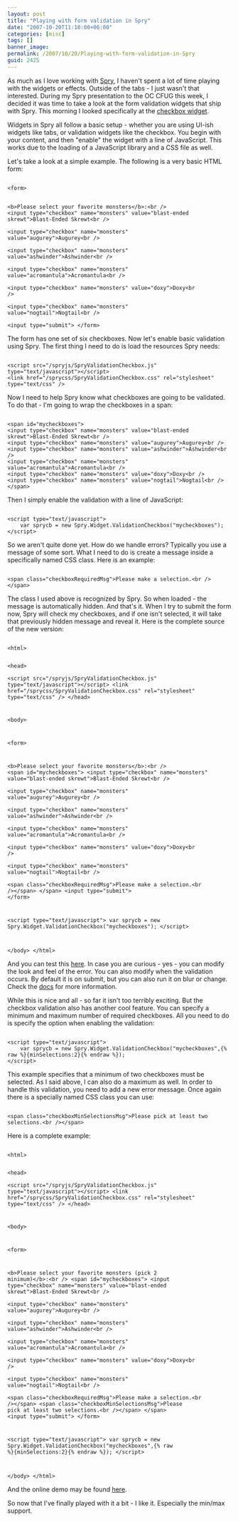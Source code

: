 ```yaml
---
layout: post
title: "Playing with form validation in Spry"
date: "2007-10-20T11:10:00+06:00"
categories: [misc]
tags: []
banner_image: 
permalink: /2007/10/20/Playing-with-form-validation-in-Spry
guid: 2425
---
```


As much as I love working with <a href="http://labs.adobe.com/technologies/spry/">Spry</a>, I haven't spent a lot of time playing with the widgets or effects. Outside of the tabs - I just wasn't that interested. During my Spry presentation to the OC CFUG this week, I decided it was time to take a look at the form validation widgets that ship with Spry. This morning I looked specifically at the <a href="http://labs.adobe.com/technologies/spry/articles/checkbox_overview/index.html">checkbox widget</a>.
<!--more-->
Widgets in Spry all follow a basic setup - whether you are using UI-ish widgets like tabs, or validation widgets like the checkbox. You begin with your content, and then "enable" the widget with a line of JavaScript. This works due to the loading of a JavaScript library and a CSS file as well. 

Let's take a look at a simple example. The following is a very basic HTML form:

<code>
&lt;form&gt;

&lt;b&gt;Please select your favorite monsters&lt;/b&gt;:&lt;br /&gt;
&lt;input type="checkbox" name="monsters" value="blast-ended skrewt"&gt;Blast-Ended Skrewt&lt;br /&gt;	
&lt;input type="checkbox" name="monsters" value="augurey"&gt;Augurey&lt;br /&gt;	
&lt;input type="checkbox" name="monsters" value="ashwinder"&gt;Ashwinder&lt;br /&gt;	
&lt;input type="checkbox" name="monsters" value="acromantula"&gt;Acromantula&lt;br /&gt;	
&lt;input type="checkbox" name="monsters" value="doxy"&gt;Doxy&lt;br /&gt;	
&lt;input type="checkbox" name="monsters" value="nogtail"&gt;Nogtail&lt;br /&gt;	
&lt;input type="submit"&gt;
&lt;/form&gt;
</code>

The form has one set of six checkboxes. Now let's enable basic validation using Spry. The first thing I need to do is load the resources Spry needs:

<code>
&lt;script src="/spryjs/SpryValidationCheckbox.js" type="text/javascript"&gt;&lt;/script&gt;
&lt;link href="/sprycss/SpryValidationCheckbox.css" rel="stylesheet" type="text/css" /&gt; 
</code>

Now I need to help Spry know what checkboxes are going to be validated. To do that - I'm going to wrap the checkboxes in a span:

<code>
&lt;span id="mycheckboxes"&gt;
&lt;input type="checkbox" name="monsters" value="blast-ended skrewt"&gt;Blast-Ended Skrewt&lt;br /&gt;	
&lt;input type="checkbox" name="monsters" value="augurey"&gt;Augurey&lt;br /&gt;	
&lt;input type="checkbox" name="monsters" value="ashwinder"&gt;Ashwinder&lt;br /&gt;	
&lt;input type="checkbox" name="monsters" value="acromantula"&gt;Acromantula&lt;br /&gt;	
&lt;input type="checkbox" name="monsters" value="doxy"&gt;Doxy&lt;br /&gt;	
&lt;input type="checkbox" name="monsters" value="nogtail"&gt;Nogtail&lt;br /&gt;	
&lt;/span&gt;
</code>

Then I simply enable the validation with a line of JavaScript:

<code>
&lt;script type="text/javascript"&gt;
	var sprycb = new Spry.Widget.ValidationCheckbox("mycheckboxes");
&lt;/script&gt; 
</code>

So we aren't quite done yet. How do we handle errors? Typically you use a message of some sort. What I need to do is create a message inside a specifically named CSS class. Here is an example:

<code>
&lt;span class="checkboxRequiredMsg"&gt;Please make a selection.&lt;br /&gt;&lt;/span&gt;
</code>

The class I used above is recognized by Spry. So when loaded - the message is automatically hidden. And that's it. When I try to submit the form now, Spry will check my checkboxes, and if one isn't selected, it will take that previously hidden message and reveal it. Here is the complete source of the new version:

<code>
&lt;html&gt;

&lt;head&gt;	
&lt;script src="/spryjs/SpryValidationCheckbox.js" type="text/javascript"&gt;&lt;/script&gt;
&lt;link href="/sprycss/SpryValidationCheckbox.css" rel="stylesheet" type="text/css" /&gt; 
&lt;/head&gt;

&lt;body&gt;
	
&lt;form&gt;

&lt;b&gt;Please select your favorite monsters&lt;/b&gt;:&lt;br /&gt;
&lt;span id="mycheckboxes"&gt;
&lt;input type="checkbox" name="monsters" value="blast-ended skrewt"&gt;Blast-Ended Skrewt&lt;br /&gt;	
&lt;input type="checkbox" name="monsters" value="augurey"&gt;Augurey&lt;br /&gt;	
&lt;input type="checkbox" name="monsters" value="ashwinder"&gt;Ashwinder&lt;br /&gt;	
&lt;input type="checkbox" name="monsters" value="acromantula"&gt;Acromantula&lt;br /&gt;	
&lt;input type="checkbox" name="monsters" value="doxy"&gt;Doxy&lt;br /&gt;	
&lt;input type="checkbox" name="monsters" value="nogtail"&gt;Nogtail&lt;br /&gt;	
&lt;span class="checkboxRequiredMsg"&gt;Please make a selection.&lt;br /&gt;&lt;/span&gt;
&lt;/span&gt;
&lt;input type="submit"&gt;
&lt;/form&gt;

&lt;script type="text/javascript"&gt;
	var sprycb = new Spry.Widget.ValidationCheckbox("mycheckboxes");
&lt;/script&gt; 

&lt;/body&gt;
&lt;/html&gt;
</code>

And you can test this <a href="http://www.raymondcamden.com/demos/spryform/test2.html">here</a>. In case you are curious - yes - you can modify the look and feel of the error. You can also modify when the validation occurs. By default it is on submit, but you can also run it on blur or change. Check the <a href="http://labs.adobe.com/technologies/spry/articles/checkbox_overview/index.html">docs</a> for more information.

While this is nice and all - so far it isn't too terribly exciting. But the checkbox validation also has another cool feature. You can specify a minimum and maximum number of required checkboxes. All you need to do is specify the option when enabling the validation:

<code>
&lt;script type="text/javascript"&gt;
	var sprycb = new Spry.Widget.ValidationCheckbox("mycheckboxes",{% raw %}{minSelections:2}{% endraw %});
&lt;/script&gt; 
</code>

This example specifies that a minimum of two checkboxes must be selected. As I said above, I can also do a maximum as well. In order to handle this validation, you need to add a new error message. Once again there is a specially named CSS class you can use:

<code>
&lt;span class="checkboxMinSelectionsMsg"&gt;Please pick at least two selections.&lt;br /&gt;&lt;/span&gt;
</code>

Here is a complete example:

<code>
&lt;html&gt;

&lt;head&gt;	
&lt;script src="/spryjs/SpryValidationCheckbox.js" type="text/javascript"&gt;&lt;/script&gt;
&lt;link href="/sprycss/SpryValidationCheckbox.css" rel="stylesheet" type="text/css" /&gt; 
&lt;/head&gt;

&lt;body&gt;
	
&lt;form&gt;

&lt;b&gt;Please select your favorite monsters (pick 2 minimum)&lt;/b&gt;:&lt;br /&gt;
&lt;span id="mycheckboxes"&gt;
&lt;input type="checkbox" name="monsters" value="blast-ended skrewt"&gt;Blast-Ended Skrewt&lt;br /&gt;	
&lt;input type="checkbox" name="monsters" value="augurey"&gt;Augurey&lt;br /&gt;	
&lt;input type="checkbox" name="monsters" value="ashwinder"&gt;Ashwinder&lt;br /&gt;	
&lt;input type="checkbox" name="monsters" value="acromantula"&gt;Acromantula&lt;br /&gt;	
&lt;input type="checkbox" name="monsters" value="doxy"&gt;Doxy&lt;br /&gt;	
&lt;input type="checkbox" name="monsters" value="nogtail"&gt;Nogtail&lt;br /&gt;	
&lt;span class="checkboxRequiredMsg"&gt;Please make a selection.&lt;br /&gt;&lt;/span&gt;
&lt;span class="checkboxMinSelectionsMsg"&gt;Please pick at least two selections.&lt;br /&gt;&lt;/span&gt;
&lt;/span&gt;
&lt;input type="submit"&gt;
&lt;/form&gt;

&lt;script type="text/javascript"&gt;
	var sprycb = new Spry.Widget.ValidationCheckbox("mycheckboxes",{% raw %}{minSelections:2}{% endraw %});
&lt;/script&gt; 

&lt;/body&gt;
&lt;/html&gt;
</code>

And the online demo may be found <a href="http://www.coldfusionjedi.com/demos/spryform/test3.html">here</a>. 

So now that I've finally played with it a bit - I like it. Especially the min/max support.
